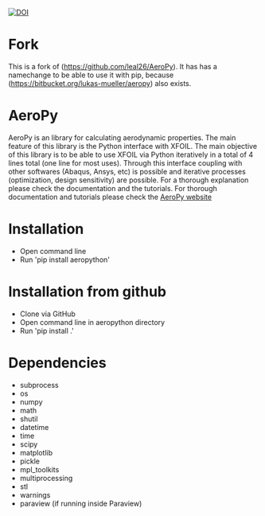 [![DOI](https://zenodo.org/badge/20401/leal26/AeroPy.svg)](https://zenodo.org/badge/latestdoi/20401/leal26/AeroPy)

# Fork
This is a fork of (https://github.com/leal26/AeroPy). It has has a namechange to be able to use it with pip, because (https://bitbucket.org/lukas-mueller/aeropy) also exists.

# AeroPy
AeroPy is an library for calculating aerodynamic properties. The main feature of this library is the Python interface with XFOIL. The main objective of this library is to be able to use XFOIL via Python iteratively in a total of 4 lines total (one line for most uses). Through this interface coupling with other softwares (Abaqus, Ansys, etc) is possible and iterative processes (optimization, design sensitivity) are possible. For a thorough explanation please check the documentation and the tutorials. For thorough documentation and tutorials please check the [AeroPy website](http://aeropy.readthedocs.org/)

# Installation
- Open command line
- Run 'pip install aeropython'

# Installation from github
- Clone via GitHub
- Open command line in aeropython directory
- Run 'pip install .\'

# Dependencies
- subprocess
- os
- numpy
- math
- shutil
- datetime
- time
- scipy
- matplotlib
- pickle
- mpl_toolkits
- multiprocessing
- stl
- warnings
- paraview (if running inside Paraview)
